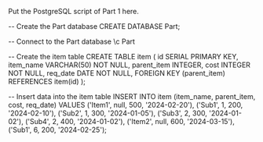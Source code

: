 Put the PostgreSQL script of Part 1 here.

-- Create the Part database
CREATE DATABASE Part;

-- Connect to the Part database
\c Part

-- Create the item table
CREATE TABLE item (
    id SERIAL PRIMARY KEY,
    item_name VARCHAR(50) NOT NULL,
    parent_item INTEGER,
    cost INTEGER NOT NULL,
    req_date DATE NOT NULL,
    FOREIGN KEY (parent_item) REFERENCES item(id)
);

-- Insert data into the item table
INSERT INTO item (item_name, parent_item, cost, req_date)
VALUES 
    ('Item1', null, 500, '2024-02-20'),
    ('Sub1', 1, 200, '2024-02-10'),
    ('Sub2', 1, 300, '2024-01-05'),
    ('Sub3', 2, 300, '2024-01-02'),
    ('Sub4', 2, 400, '2024-01-02'),
    ('Item2', null, 600, '2024-03-15'),
    ('Sub1', 6, 200, '2024-02-25');